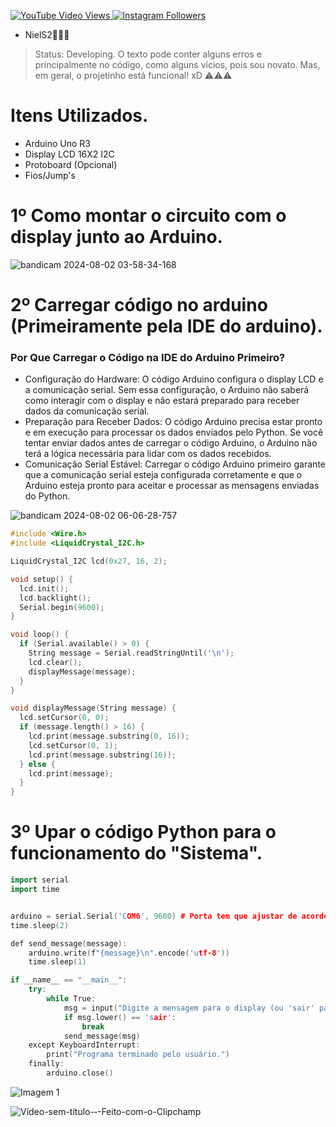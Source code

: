 <!DOCTYPE html>
<html lang="pt-BR">
<head>
    <meta charset="UTF-8">
    <meta name="viewport" content="width=device-width, initial-scale=1.0">
</head>
<body>
    <p>
        <a href="https://www.youtube.com/@NielS2_Oficial" target="_blank" title="Visite meu canal no YouTube">
            <img src="https://img.shields.io/badge/YouTube-%40niels2_oficial-%23FF0000?style=plastic&logo=youtube&logoColor=white" alt="YouTube Video Views">
        </a>
        <a href="https://www.instagram.com/niels2_oficial/" target="_blank" title="Siga no Instagram">
            <img src="https://badgen.net/badge/icon/Instagram?icon=instagram&label=@niels2_oficial" alt="Instagram Followers">
        </a>
    </p>
</body>
</html>

+ NielS2🥰🥰🥰

> Status: Developing. O texto pode conter alguns erros e principalmente no código, como alguns vícios, pois sou novato. Mas, em geral, o projetinho está funcional! xD ⚠️⚠️⚠️

# Itens Utilizados.
+ Arduino Uno R3
+ Display LCD 16X2 I2C
+ Protoboard (Opcional)
+ Fios/Jump's

# 1º Como montar o circuito com o display junto ao Arduino.
![bandicam 2024-08-02 03-58-34-168](https://github.com/user-attachments/assets/4ee48fbe-4c60-4998-a03d-42863b6af592)

# 2º Carregar código no arduino (Primeiramente pela IDE do arduino).
### Por Que Carregar o Código na IDE do Arduino Primeiro?
+ Configuração do Hardware: O código Arduino configura o display LCD e a comunicação serial. Sem essa configuração, o Arduino não saberá como interagir com o display e não estará preparado para receber dados da comunicação serial.
+ Preparação para Receber Dados: O código Arduino precisa estar pronto e em execução para processar os dados enviados pelo Python. Se você tentar enviar dados antes de carregar o código Arduino, o Arduino não terá a lógica necessária para lidar com os dados recebidos.
+ Comunicação Serial Estável: Carregar o código Arduino primeiro garante que a comunicação serial esteja configurada corretamente e que o Arduino esteja pronto para aceitar e processar as mensagens enviadas do Python.

![bandicam 2024-08-02 06-06-28-757](https://github.com/user-attachments/assets/ff8078b1-8b31-4a34-a228-ef9434d51983)

```cpp
#include <Wire.h>
#include <LiquidCrystal_I2C.h>

LiquidCrystal_I2C lcd(0x27, 16, 2);

void setup() {
  lcd.init();
  lcd.backlight();
  Serial.begin(9600);
}

void loop() {
  if (Serial.available() > 0) {
    String message = Serial.readStringUntil('\n');
    lcd.clear();
    displayMessage(message);
  }
}

void displayMessage(String message) {
  lcd.setCursor(0, 0);
  if (message.length() > 16) {
    lcd.print(message.substring(0, 16));
    lcd.setCursor(0, 1);
    lcd.print(message.substring(16));
  } else {
    lcd.print(message);
  }
}
```

# 3º Upar o código Python para o funcionamento do "Sistema".

```cpp
import serial
import time


arduino = serial.Serial('COM6', 9600) # Porta tem que ajustar de acordo com a porta do seu Arduino xD.
time.sleep(2)  

def send_message(message):
    arduino.write(f"{message}\n".encode('utf-8'))
    time.sleep(1)

if __name__ == "__main__":
    try:
        while True:
            msg = input("Digite a mensagem para o display (ou 'sair' para terminar): ")
            if msg.lower() == 'sair':
                break
            send_message(msg)
    except KeyboardInterrupt:
        print("Programa terminado pelo usuário.")
    finally:
        arduino.close()

```
![Imagem 1](https://github.com/user-attachments/assets/402a637f-1c8b-4635-a8ef-86b9dedf0c5b)

![Vídeo-sem-título-‐-Feito-com-o-Clipchamp](https://github.com/user-attachments/assets/7e552bd3-8613-49a0-ba36-0e0a113c5ae7)
